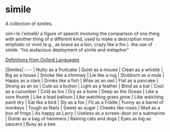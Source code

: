# simile

A collection of similes.

sim·i·le
/ˈsiməlē/
a figure of speech involving the comparison of one thing with another thing of a different kind, used to make a description more emphatic or vivid (e.g., as brave as a lion, crazy like a fox ).
the use of simile.
"his audacious deployment of simile and metaphor"

[Definitions from Oxford Languages](https://languages.oup.com/google-dictionary-en)

|Similes|
:---
| Nutty as a fruitcake
| Quiet as a mouse
| Clean as a whistle
| Big as a house
| Smoke like a chimney
| Lie like a rug
| Stubborn as a mule
| Happy as a clam
| Drinks like a fish
| Wise as an owl
| Flat as a pancake
| Strong as an ox
| Cute as a button
| Light as a feather
| Blind as a bat
| Cool as a cucumber
| Cold as Ice
| Dry as a bone
| Deep as the Ocean
| Like a sore thumb
| Like a lead balloon
| Like watching grass grow
| Like watching paint dry
| Eat like a bird
| Sly as a fox
| Fit as a Fiddle
| Funny as a barrel of monkeys
| Tough as Nails
| Sweet as sugar
| Cheeks like roses
| Mad as a box of frogs
| As happy as Larry
| Useless as a screen-door on a submarine
| Dumb as a bag of hammers
| Raining cats and dogs
| Eyes as big as saucers
| Busy as a bee


